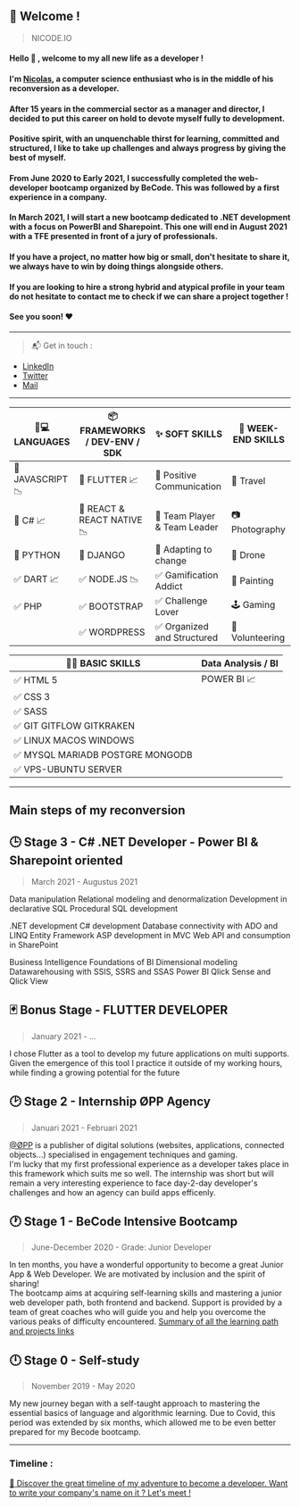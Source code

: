 ## :loudspeaker: Welcome !
> NICODE.IO

#### Hello 👋 , welcome to my all new life as a developer ! 

#### I'm [Nicolas](https://www.linkedin.com/in/nicolas-denoel/), a computer science enthusiast who is in the middle of his reconversion as a developer.     
#### After 15 years in the commercial sector as a manager and director, I decided to put this career on hold to devote myself fully to development.   
#### Positive spirit, with an unquenchable thirst for learning, committed and structured, I like to take up challenges and always progress by giving the best of myself.   
#### From June 2020 to Early 2021, I successfully completed the web-developer bootcamp organized by BeCode. This was followed by a first experience in a company. 
#### In March 2021, I will start a new bootcamp dedicated to .NET development with a focus on PowerBI and Sharepoint. This one will end in August 2021 with a TFE presented in front of a jury of professionals.   
#### If you have a project, no matter how big or small, don't hesitate to share it, we always have to win by doing things alongside others.     
#### If you are looking to hire a strong hybrid and atypical profile in your team do not hesitate to contact me to check if we can share a project together !  

#### See you soon!   :heart:  

---

> :mailbox_with_mail: Get in touch :
- [LinkedIn](linkedin.com/in/nicolas-denoel)
- [Twitter](https://twitter.com/Nicode_IO)
- [Mail](mailto:nicolas@nicode.io) 

--- 

| :iphone::computer: LANGUAGES     |  :package: FRAMEWORKS / DEV-ENV / SDK          |  :sparkles: SOFT SKILLS        |  :deciduous_tree: WEEK-END SKILLS |
|---------------------------------------------------------|------------------------------------------|------------------------------------------------|-----------------------------------|
| :1st_place_medal: JAVASCRIPT 📉                         | :1st_place_medal: FLUTTER   :chart_with_upwards_trend:   | :1st_place_medal: Positive Communication       | :sunrise_over_mountains: Travel   |
| :2nd_place_medal: C# :chart_with_upwards_trend:       | :2nd_place_medal: REACT & REACT NATIVE :chart_with_downwards_trend:      | :2nd_place_medal: Team Player & Team Leader    | :camera: Photography              |
| :3rd_place_medal: PYTHON                                | :3rd_place_medal:   DJANGO                                 | :3rd_place_medal: Adapting to change      | :helicopter: Drone                |
| :white_check_mark: DART :chart_with_upwards_trend:       | :white_check_mark: NODE.JS :chart_with_downwards_trend:          | :white_check_mark: Gamification Addict         | :art: Painting                    |
| :white_check_mark: PHP                             | :white_check_mark: BOOTSTRAP                                     | :white_check_mark: Challenge Lover             | :joystick: Gaming                 |
|                                                         | :white_check_mark: WORDPRESS                                     | :white_check_mark: Organized and Structured |    :open_hands: Volunteering    | |

| :man_technologist: BASIC SKILLS                         |    Data Analysis / BI           |
|---------------------------------------------------------|-----------------------------|
| :white_check_mark: HTML 5                               | POWER BI :chart_with_upwards_trend: |    
| :white_check_mark: CSS 3                                |                             |
| :white_check_mark: SASS                                 |                             |   
| :white_check_mark: GIT GITFLOW GITKRAKEN                |                             |
| :white_check_mark: LINUX MACOS WINDOWS                  |                             |
| :white_check_mark: MYSQL MARIADB POSTGRE MONGODB        |                             |
| :white_check_mark: VPS-UBUNTU SERVER                    |                             |


---

## __Main steps of my reconversion__


## 🕒 **Stage 3 - C# .NET  Developer - Power BI & Sharepoint oriented**
>   March 2021 - Augustus 2021

Data manipulation
Relational modeling and denormalization
Development in declarative SQL
Procedural SQL development

.NET development
C# development
Database connectivity with ADO and LINQ
Entity Framework
ASP development in MVC
Web API and consumption in SharePoint

Business Intelligence
Foundations of BI
Dimensional modeling
Datawarehousing with SSIS, SSRS and SSAS
Power BI
Qlick Sense and Qlick View


## 🃏 **Bonus Stage  - FLUTTER DEVELOPER**
>   January 2021 - ... 

I chose Flutter as a tool to develop my future applications on multi supports.
Given the emergence of this tool I practice it outside of my working hours, while finding a growing potential for the future


## 🕑 **Stage 2 - Internship ØPP Agency**
>   Januari 2021 - Februari 2021

[@ØPP](http://opp.mx) is a publisher of digital solutions (websites, applications, connected objects...) specialised in engagement techniques and gaming.  
I'm lucky that my first professional experience as a developer takes place in this framework which suits me so well. 
The internship was short but will remain a very interesting experience to face day-2-day developer's challenges and how an agency can build apps efficenly.


## 🕐 **Stage 1 - **BeCode** Intensive Bootcamp**
> June-December 2020 - Grade: Junior Developer

In ten months, you have a wonderful opportunity to become a great Junior App & Web Developer. 
We are motivated by inclusion and the spirit of sharing!   
The bootcamp aims at acquiring self-learning skills and mastering a junior web developer path, both frontend and backend. 
Support is provided by a team of great coaches who will guide you and help you overcome the various peaks of difficulty encountered.
[Summary of all the learning path and projects links](https://github.com/nicode-io/Becode-Learning)


## 🕛 **Stage 0 - Self-study**
> November 2019 - May 2020

My new journey began with a self-taught approach to mastering the essential basics of language and algorithmic learning.
Due to Covid, this period was extended by six months, which allowed me to be even better prepared for my Becode bootcamp.

---

### Timeline : 
[:calendar: Discover the great timeline of my adventure to become a developer. Want to write your company's name on it ? Let's meet !](https://timelines.gitkraken.com/timeline/2e12cc334eb0406b84bf7a6339e666c4?range=2020-05-26_2020-06-27)  


 
